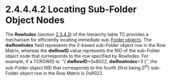 <html dir="LTR" xmlns:mshelp="http://msdn.microsoft.com/mshelp" xmlns:ddue="http://ddue.schemas.microsoft.com/authoring/2003/5" xmlns:xlink="http://www.w3.org/1999/xlink" xmlns:tool="http://www.microsoft.com/tooltip">
    <head>
        <meta http-equiv="Content-Type" content="text/html; CHARSET=utf-8"></meta>
        <meta name="save" content="history"></meta>
        <title>2.4.4.4.2 Locating Sub-Folder Object Nodes</title>
        <xml>
            <mshelp:toctitle title="2.4.4.4.2 Locating Sub-Folder Object Nodes"></mshelp:toctitle>
            <mshelp:rltitle title="[MS-PST]: Locating Sub-Folder Object Nodes"></mshelp:rltitle>
            <mshelp:keyword index="A" term="7ed1b488-f119-4d0c-be70-015dd360fc6d"></mshelp:keyword>
            <mshelp:attr name="DCSext.ContentType" value="open specification"></mshelp:attr>
            <mshelp:attr name="AssetID" value="7ed1b488-f119-4d0c-be70-015dd360fc6d"></mshelp:attr>
            <mshelp:attr name="TopicType" value="kbRef"></mshelp:attr>
            <mshelp:attr name="DCSext.Title" value="[MS-PST]: Locating Sub-Folder Object Nodes" />
        </xml>
    </head>
    <body>
        <div id="header">
            <h1 class="heading">2.4.4.4.2 Locating Sub-Folder Object Nodes</h1>
        </div>
        <div id="mainSection">
            <div id="mainBody">
                <div id="allHistory" class="saveHistory"></div>
                <div id="sectionSection0" class="section" name="collapseableSection">
                    

<p>The <b>RowIndex</b> (section <a href="bba20ff2-75fd-474a-b3e7-a46f0d9116db.html">2.3.4.3</a>) of the hierarchy
table TC provides a mechanism for efficiently locating immediate sub-<a href="08220cc9-69b1-4072-a2e7-2a0ff201d505.html#gt_0682daa7-c1b8-419b-8a32-6048833d0b72">Folder objects</a>. The <b>dwRowIndex</b>
field represents the 0-based sub-Folder object row in the Row Matrix, whereas
the <b>dwRowID</b> value represents the NID of the sub-Folder object node that
corresponds to the row specified by RowIndex. For example, if a TCROWID is:
&quot;{ <b>dwRowID</b>=0x8022, <b>dwRowIndex</b>=3 }&quot;, the sub-Folder
object NID that corresponds to the fourth (first being 0<sup>th</sup>)
sub-Folder object row in the Row Matrix is 0x8022.</p>
                </div>
            </div>
        </div>
    </body>
</html>